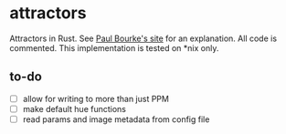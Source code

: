 # attractors

Attractors in Rust. See [Paul Bourke's site](http://paulbourke.net/fractals/peterdejong/) for an explanation. All code is commented. This implementation is tested on \*nix only.

## to-do

- [ ] allow for writing to more than just PPM
- [ ] make default hue functions
- [ ] read params and image metadata from config file
